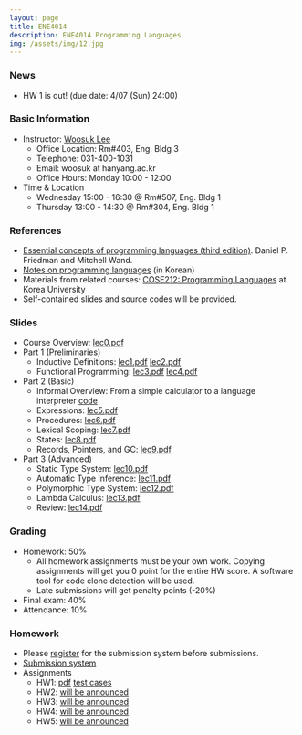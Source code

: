 ```yaml
---
layout: page
title: ENE4014
description: ENE4014 Programming Languages
img: /assets/img/12.jpg
---
```


### News
* HW 1 is out! (due date: 4/07 (Sun) 24:00)


### Basic Information
* Instructor: [Woosuk Lee](http://psl.hanynag.ac.kr)
  * Office Location: Rm#403, Eng. Bldg 3 
  * Telephone: 031-400-1031 
  * Email: woosuk at hanyang.ac.kr 
  * Office Hours: Monday 10:00 - 12:00 
* Time & Location
  * Wednesday 15:00 - 16:30 @ Rm#507, Eng. Bldg 1
  * Thursday 13:00 - 14:30 @ Rm#304, Eng. Bldg 1

### References
* [Essential concepts of programming languages (third edition)](http://www.amazon.com/gp/product/0262062798?ie=UTF8&tag=ucmbread-20&linkCode=as2&camp=1789&creative=9325&creativeASIN=0262062798). Daniel P. Friedman and Mitchell Wand.
* [Notes on programming languages](http://prl.korea.ac.kr/~pronto/home/courses/cose212/2018/pl-book-draft.pdf) (in Korean)
* Materials from related courses: [COSE212: Programming Languages](http://prl.korea.ac.kr/~pronto/home/courses/cose212/2018/) at Korea University
* Self-contained slides and source codes will be provided.

### Slides
* Course Overview: [lec0.pdf](http://psl.hanyang.ac.kr/~wslee/courses/ene4014/lec0.pdf)
* Part 1 (Preliminaries)
  * Inductive Definitions: [lec1.pdf](http://psl.hanyang.ac.kr/~wslee/courses/ene4014/lec1.pdf)  [lec2.pdf](http://psl.hanyang.ac.kr/~wslee/courses/ene4014/lec2.pdf)
  * Functional Programming: [lec3.pdf](http://psl.hanyang.ac.kr/~wslee/courses/ene4014/lec3.pdf)  [lec4.pdf](http://psl.hanyang.ac.kr/~wslee/courses/ene4014/lec4.pdf)
* Part 2 (Basic)
  * Informal Overview: From a simple calculator to a language interpreter [code](http://psl.hanyang.ac.kr/~wslee/courses/ene4014/mini_interpreter.zip)
  * Expressions: [lec5.pdf](http://psl.hanyang.ac.kr/~wslee/courses/ene4014/lec5.pdf)
  * Procedures: [lec6.pdf](http://psl.hanyang.ac.kr/~wslee/courses/ene4014/lec6.pdf)
  * Lexical Scoping: [lec7.pdf](http://psl.hanyang.ac.kr/~wslee/courses/ene4014/lec7.pdf)
  * States: [lec8.pdf](http://psl.hanyang.ac.kr/~wslee/courses/ene4014/lec8.pdf)
  * Records, Pointers, and GC: [lec9.pdf](http://psl.hanyang.ac.kr/~wslee/courses/ene4014/lec9.pdf)
* Part 3 (Advanced)
  * Static Type System: [lec10.pdf](http://psl.hanyang.ac.kr/~wslee/courses/ene4014/lec10.pdf)
  * Automatic Type Inference: [lec11.pdf](http://psl.hanyang.ac.kr/~wslee/courses/ene4014/lec11.pdf)
  * Polymorphic Type System: [lec12.pdf](http://psl.hanyang.ac.kr/~wslee/courses/ene4014/lec12.pdf)
  * Lambda Calculus: [lec13.pdf](http://psl.hanyang.ac.kr/~wslee/courses/ene4014/lec13.pdf)
  * Review: [lec14.pdf](http://psl.hanyang.ac.kr/~wslee/courses/ene4014/lec14.pdf)

### Grading
* Homework: 50%
  * All homework assignments must be your own work. Copying assignments will get you 0 point for the entire HW score. A software tool for code clone detection will be used. 
  * Late submissions will get penalty points (-20%)
* Final exam: 40% 
* Attendance: 10% 


### Homework
* Please [register](http://psl.hanyang.ac.kr/ene4014/index.pl?action=regin) for the submission system before submissions.
* [Submission system](http://psl.hanyang.ac.kr/ene4014/)
* Assignments 
  * HW1: [pdf](http://psl.hanyang.ac.kr/~wslee/courses/ene4014/hw1.pdf) [test cases](http://psl.hanyang.ac.kr/~wslee/courses/ene4014/hw1test.zip)
  * HW2: [will be announced]()
  * HW3: [will be announced]()
  * HW4: [will be announced]()
  * HW5: [will be announced]()

